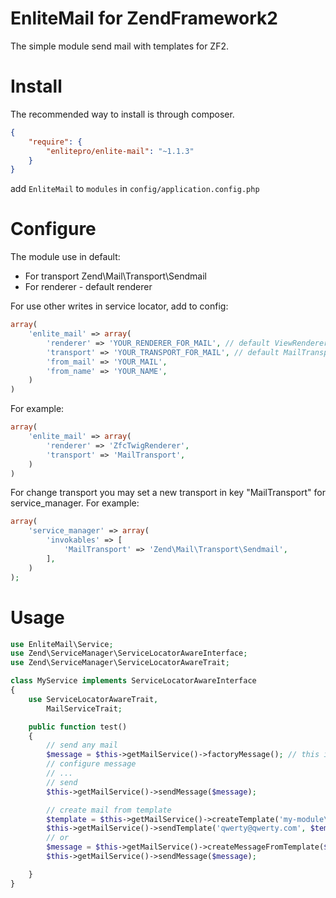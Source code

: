 EnliteMail for ZendFramework2
=============================

The simple module send mail with templates for ZF2.

Install
=======

The recommended way to install is through composer.

```json
{
    "require": {
        "enlitepro/enlite-mail": "~1.1.3"
    }
}
```

add `EnliteMail` to `modules` in `config/application.config.php`

Configure
=========

The module use in default:
- For transport Zend\Mail\Transport\Sendmail
- For renderer - default renderer

For use other writes in service locator, add to config:

```php
array(
    'enlite_mail' => array(
        'renderer' => 'YOUR_RENDERER_FOR_MAIL', // default ViewRenderer
        'transport' => 'YOUR_TRANSPORT_FOR_MAIL', // default MailTransport
        'from_mail' => 'YOUR_MAIL',
        'from_name' => 'YOUR_NAME',
    )
)
```

For example:

```php
array(
    'enlite_mail' => array(
        'renderer' => 'ZfcTwigRenderer',
        'transport' => 'MailTransport',
    )
)
```

For change transport you may set a new transport
in key "MailTransport" for service_manager. For example:

```php
array(
    'service_manager' => array(
        'invokables' => [
            'MailTransport' => 'Zend\Mail\Transport\Sendmail',
        ],
    )
);
```

Usage
=====

```php
use EnliteMail\Service;
use Zend\ServiceManager\ServiceLocatorAwareInterface;
use Zend\ServiceManager\ServiceLocatorAwareTrait;

class MyService implements ServiceLocatorAwareInterface
{
    use ServiceLocatorAwareTrait,
        MailServiceTrait;

    public function test()
    {
        // send any mail
        $message = $this->getMailService()->factoryMessage(); // this is Zend\Mail\Message
        // configure message
        // ...
        // send
        $this->getMailService()->sendMessage($message);

        // create mail from template
        $template = $this->getMailService()->createTemplate('my-module\controller\view', ['foo' => 'bar']);
        $this->getMailService()->sendTemplate('qwerty@qwerty.com', $template);
        // or
        $message = $this->getMailService()->createMessageFromTemplate($template);
        $this->getMailService()->sendMessage($message);

    }
}
```
